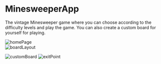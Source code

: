 # MinesweeperApp
The vintage Minesweeper game where you can choose according to the difficulty levels and play the game. You can also create a custom board for yourself for playing.

![homePage](https://user-images.githubusercontent.com/61079434/123321836-1b2e0480-d551-11eb-95a2-0c8721240acd.jpg)<br />![boardLayout](https://user-images.githubusercontent.com/61079434/123321848-21bc7c00-d551-11eb-9b27-00e073fde0e8.jpg)


![customBoard](https://user-images.githubusercontent.com/61079434/123321865-2719c680-d551-11eb-99d7-f2e6bb4715f1.jpg)
![exitPoint](https://user-images.githubusercontent.com/61079434/123321873-28e38a00-d551-11eb-94fc-e647a475fec5.jpg)

